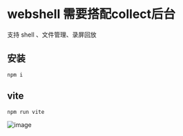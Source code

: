 # webshell 需要搭配collect后台
支持 shell 、文件管理、录屏回放
## 安装

```
npm i
```
## vite

```
npm run vite
```
![image](https://github.com/SelfDown/webshell/assets/22128775/82c5e300-ba78-4a1c-a372-7c49abae70bc)
